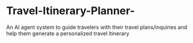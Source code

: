 # Travel-Itinerary-Planner-
An AI agent system to guide travelers with their travel plans/inquiries and help them generate a personalized travel itinerary
